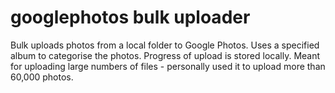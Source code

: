 # googlephotos bulk uploader
Bulk uploads photos from a local folder to Google Photos. Uses a specified album to categorise the photos.
Progress of upload is stored locally.
Meant for uploading large numbers of files - personally used it to upload more than 60,000 photos.
